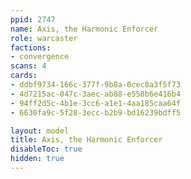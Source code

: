 ```yaml
---
ppid: 2747
name: Axis, the Harmonic Enforcer
role: warcaster
factions:
- convergence
scans: 4
cards:
- ddbf9734-166c-377f-9b8a-0cec8a3f5f73
- 4d7215ac-047c-3aec-ab88-e558b6e416b4
- 94ff2d5c-4b1e-3cc6-a1e1-4aa185caa64f
- 6630fa9c-5f28-3ecc-b2b9-bd16239bdff5

layout: model
title: Axis, the Harmonic Enforcer
disableToc: true
hidden: true
---
```

